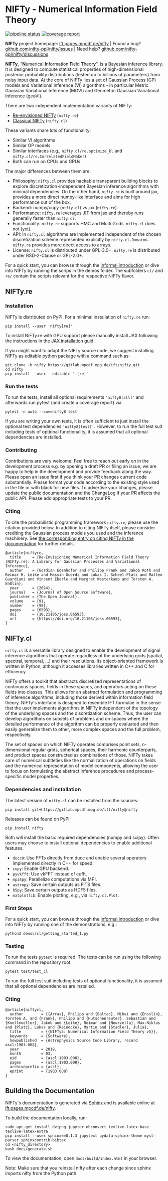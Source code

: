 # NIFTy - Numerical Information Field Theory

[![pipeline status](https://gitlab.mpcdf.mpg.de/ift/nifty/badges/NIFTy_8/pipeline.svg)](https://gitlab.mpcdf.mpg.de/ift/nifty/-/commits/NIFTy_8)
[![coverage report](https://gitlab.mpcdf.mpg.de/ift/nifty/badges/NIFTy_8/coverage.svg)](https://gitlab.mpcdf.mpg.de/ift/nifty/-/commits/NIFTy_8)

**NIFTy** project homepage: [ift.pages.mpcdf.de/nifty](https://ift.pages.mpcdf.de/nifty/)
 | Found a bug? [github.com/nifty-ppl/nifty/issues](https://github.com/nifty-ppl/nifty/issues)
 | Need help? [github.com/nifty-ppl/nifty/discussions](https://github.com/NIFTy-PPL/NIFTy/discussions)

**NIFTy**, "**N**umerical **I**nformation **F**ield **T**heor<strong>y</strong>",
is a Bayesian inference library.  It is designed to compute statistical
properties of high-dimensional posterior probability distributions (tested up to
billions of parameters) from noisy input data.  At the core of NIFTy lies a set
of Gaussian Process (GP) models and Variational Inference (VI) algorithms - in
particular Metric Gaussian Variational Inference (MGVI) and Geometric Gaussian
Variational Inference (geoVI).

There are two independent implementation variants of NIFTy:

- [Re-envisioned NIFTy](#niftyre) (`nifty.re`)
- [Classical NIFTy](#niftycl) (`nifty.cl`)

These variants share lots of functionality:

- Similar VI algorithms
- Similar GP models
- Similar interfaces (e.g., `nifty.cl/re.optimize_kl` and
  `nifty.cl/re.CorrelatedFieldMaker`)
- Both can run on CPUs and GPUs

The major differences between them are:

- Philosophy: `nifty.cl` provides hackable transparent building blocks to
  explore discretization-independent Bayesian inference algorithms with minimal
  dependencies. On the other hand, `nifty.re` is built around jax, provides a
  more direct numpy-like interface and aims for high performance out of the box.
- Backend: numpy/cupy (`nifty.cl`) vs jax (`nifty.re`).
- Performance: `nifty.re` leverages JIT from jax and thereby runs generally
  faster than `nifty.cl`.
- Functionality: `nifty.re` supports HMC and Multi Grids. `nifty.cl` does not
  (yet).
- API: In `nifty.cl` algorithms are implemented independent of the chosen
  discretization scheme represented explicitly by `nifty.cl.Domain`s. `nifty.re`
  provides more direct access to arrays.
- License: `nifty.cl` is distributed under GPL-3.0+. `nifty.re` is distributed
  under BSD-2-Clause or GPL-2.0+.

For a quick start, you can browse through the [informal introduction](https://ift.pages.mpcdf.de/nifty/user/)
or dive into NIFTy by running the scrips in the demos folder.  The subfolders
`cl/` and `re/` contain the scripts relevant for the respective NIFTy flavor.






## NIFTy.re

### Installation

NIFTy is distributed on PyPI. For a minimal installation of `nifty.re` run:
```
pip install --user 'nifty[re]'
```

To install NIFTy.re with GPU support please manually install JAX following the instructions in the [JAX installation guid](https://docs.jax.dev/en/latest/installation.html).

If you might want to adapt the NIFTy source code, we suggest installing NIFTy as editable python package with a command such as:

```
git clone -b nifty https://gitlab.mpcdf.mpg.de/ift/nifty.git
cd nifty
pip install --user --editable '.[re]'
```

### Run the tests

To run the tests, install all optional requirements `'nifty8[all]'` and afterwards run pytest (and create a coverage report) via

```
pytest -n auto --cov=nifty8 test
```

If you are writing your own tests, it is often sufficient to just install the optional test dependencies `'nifty8[test]'`. However, to run the full test suit including tests of optional functionality, it is assumed that all optional dependencies are installed.

### Contributing

Contributions are very welcome!
Feel free to reach out early on in the development process e.g. by opening a draft PR or filing an issue, we are happy to help in the development and provide feedback along the way.
Please open an issue first if you think your PR changes current code substantially.
Please format your code according to the existing style used in the file or with black for new files.
To advertise your changes, please update the public documentation and the ChangeLog if your PR affects the public API.
Please add appropriate tests to your PR.

### Citing

To cite the probabilistic programming framework `nifty.re`, please use the citation provided below.
In addition to citing NIFTy itself, please consider crediting the Gaussian process models you used and the inference machinery.
See [the corresponding entry on citing NIFTy in the documentation](https://ift.pages.mpcdf.de/nifty/user/citations.html) for further details.

```
@article{niftyre,
  title     = {Re-Envisioning Numerical Information Field Theory (NIFTy.re): A Library for Gaussian Processes and Variational Inference},
  author    = {Gordian Edenhofer and Philipp Frank and Jakob Roth and Reimar H. Leike and Massin Guerdi and Lukas I. Scheel-Platz and Matteo Guardiani and Vincent Eberle and Margret Westerkamp and Torsten A. Enßlin},
  year      = {2024},
  journal   = {Journal of Open Source Software},
  publisher = {The Open Journal},
  volume    = {9},
  number    = {98},
  pages     = {6593},
  doi       = {10.21105/joss.06593},
  url       = {https://doi.org/10.21105/joss.06593},
}
```





## NIFTy.cl

`nifty.cl` is a versatile library designed to enable the development of signal
inference algorithms that operate regardless of the underlying grids (spatial,
spectral, temporal, …) and their resolutions.  Its object-oriented framework is
written in Python, although it accesses libraries written in C++ and C for
efficiency.

NIFTy offers a toolkit that abstracts discretized representations of continuous
spaces, fields in these spaces, and operators acting on these fields into
classes.
This allows for an abstract formulation and programming of inference algorithms,
including those derived within information field theory.  NIFTy's interface is
designed to resemble IFT formulae in the sense that the user implements
algorithms in NIFTy independent of the topology of the underlying spaces and the
discretization scheme.
Thus, the user can develop algorithms on subsets of problems and on spaces where
the detailed performance of the algorithm can be properly evaluated and then
easily generalize them to other, more complex spaces and the full problem,
respectively.

The set of spaces on which NIFTy operates comprises point sets, *n*-dimensional
regular grids, spherical spaces, their harmonic counterparts, and product spaces
constructed as combinations of those.  NIFTy takes care of numerical subtleties
like the normalization of operations on fields and the numerical representation
of model components, allowing the user to focus on formulating the abstract
inference procedures and process-specific model properties.

### Dependencies and installation

The latest version of `nifty.cl` can be installed from the sources:

    pip install git+https://gitlab.mpcdf.mpg.de/ift/nifty@nifty

Releases can be found on PyPI:

    pip install nifty

Both will install the basic required dependencies (numpy and scipy). Often users
may choose to install optional dependencies to enable additional features.

- `ducc0`: Use FFTs directly from ducc and enable several operators implemented
  directly in C++ for speed.
- `cupy`: Enable GPU backend.
- `pyvkfft`: Use vkFFT instead of cufft.
- `mpi4py`: Parallelize computations via MPI.
- `astropy`: Save certain outputs as FITS files.
- `h5py`: Save certain outputs as HDF5 files.
- `matplotlib`: Enable plotting, e.g., via `nifty.cl.Plot`.

### First Steps

For a quick start, you can browse through the [informal
introduction](https://ift.pages.mpcdf.de/nifty/user/code.html) or dive into
NIFTy by running one of the demonstrations, e.g.:

    python3 demos/cl/getting_started_1.py

### Testing

To run the tests `pytest` is required. The tests can be run using the following
command in the repository root:

    pytest test/test_cl

To run the full test suit including tests of optional functionality, it is
assumed that all optional dependencies are installed.

### Citing

```
@article{niftycl,
  author        = {{Arras}, Philipp and {Baltac}, Mihai and {Ensslin}, Torsten A. and {Frank}, Philipp and {Hutschenreuter}, Sebastian and {Knollmueller}, Jakob and {Leike}, Reimar and {Newrzella}, Max-Niklas and {Platz}, Lukas and {Reinecke}, Martin and {Stadler}, Julia},
  title         = {{NIFTy5: Numerical Information Field Theory v5}},
  keywords      = {Software},
  howpublished  = {Astrophysics Source Code Library, record ascl:1903.008},
  year          = 2019,
  month         = 03,
  eid           = {ascl:1903.008},
  pages         = {ascl:1903.008},
  archiveprefix = {ascl},
  eprint        = {1903.008}
}
```





## Building the Documentation

NIFTy's documentation is generated via [Sphinx](https://www.sphinx-doc.org/en/stable/) and is available online at [ift.pages.mpcdf.de/nifty](https://ift.pages.mpcdf.de/nifty/).

To build the documentation locally, run:

```
sudo apt-get install dvipng jupyter-nbconvert texlive-latex-base texlive-latex-extra
pip install --user sphinx==8.1.3 jupytext pydata-sphinx-theme myst-parser sphinxcontrib-bibtex
cd <nifty_directory>
bash docs/generate.sh
```

To view the documentation, open `docs/build/index.html` in your browser.

Note: Make sure that you reinstall nifty after each change since sphinx imports nifty from the Python path.
